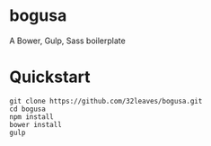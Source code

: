# bogusa
A Bower, Gulp, Sass boilerplate

# Quickstart
    git clone https://github.com/32leaves/bogusa.git
    cd bogusa
    npm install
    bower install
    gulp